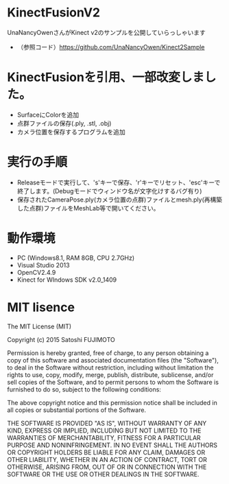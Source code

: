 # KinectFusionV2
UnaNancyOwenさんがKinect v2のサンプルを公開していらっしゃいます
- （参照コード）https://github.com/UnaNancyOwen/Kinect2Sample

# KinectFusionを引用、一部改変しました。
- SurfaceにColorを追加
- 点群ファイルの保存(.ply, .stl, .obj)
- カメラ位置を保存するプログラムを追加

# 実行の手順
- Releaseモードで実行して、's'キーで保存、'r'キーでリセット、'esc'キーで終了します。(Debugモードでウィンドウ名が文字化けするバグ有り)
- 保存されたCameraPose.ply(カメラ位置の点群)ファイルとmesh.ply(再構築した点群)ファイルをMeshLab等で開いてください。
 
# 動作環境
- PC (Windows8.1, RAM 8GB, CPU 2.7GHz)
- Visual Studio 2013
- OpenCV2.4.9
- Kinect for WIndows SDK v2.0_1409

# MIT lisence
The MIT License (MIT)

Copyright (c) 2015 Satoshi FUJIMOTO

Permission is hereby granted, free of charge, to any person obtaining a copy
of this software and associated documentation files (the "Software"), to deal
in the Software without restriction, including without limitation the rights
to use, copy, modify, merge, publish, distribute, sublicense, and/or sell
copies of the Software, and to permit persons to whom the Software is
furnished to do so, subject to the following conditions:

The above copyright notice and this permission notice shall be included in
all copies or substantial portions of the Software.

THE SOFTWARE IS PROVIDED "AS IS", WITHOUT WARRANTY OF ANY KIND, EXPRESS OR
IMPLIED, INCLUDING BUT NOT LIMITED TO THE WARRANTIES OF MERCHANTABILITY,
FITNESS FOR A PARTICULAR PURPOSE AND NONINFRINGEMENT. IN NO EVENT SHALL THE
AUTHORS OR COPYRIGHT HOLDERS BE LIABLE FOR ANY CLAIM, DAMAGES OR OTHER
LIABILITY, WHETHER IN AN ACTION OF CONTRACT, TORT OR OTHERWISE, ARISING FROM,
OUT OF OR IN CONNECTION WITH THE SOFTWARE OR THE USE OR OTHER DEALINGS IN
THE SOFTWARE.
